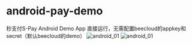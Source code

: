 # android-pay-demo
秒支付S-Pay Android Demo App
直接运行，无需配置beecloud的appkey和secret（默认beecloud的demo）
![android_01](http://beeclouddoc.qiniudn.com/android-ui-1.png)
![android_01](http://beeclouddoc.qiniudn.com/android-ui-2.png)